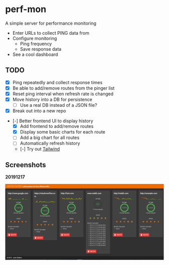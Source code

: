 # perf-mon

A simple server for performance monitoring

* Enter URLs to collect PING data from
* Configure monitoring
  * Ping frequency
  * Save response data
* See a cool dashboard

## TODO

* [x] Ping repeatedly and collect response times
* [x] Be able to add/remove routes from the pinger list
* [x] Reset ping interval when refresh rate is changed
* [x] Move history into a DB for persistence
  * [ ] Use a real DB instead of a JSON file?
* [x] Break out into a new repo
* [-] Better frontend UI to display history
  * [x] Add frontend to add/remove routes
  * [x] Display some basic charts for each route
  * [ ] Add a big chart for all routes
  * [ ] Automatically refresh history
  * [-] Try out [Tailwind](https://github.com/tailwindcss/tailwindcss)

## Screenshots

**20191217**

![screenshot](./screenshot.png "Status as of 20191217")
